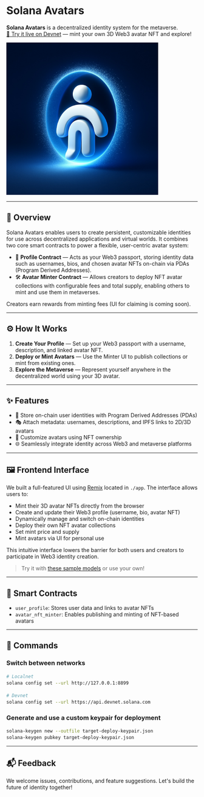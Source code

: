 # Solana Avatars

**Solana Avatars** is a decentralized identity system for the metaverse.  
[🚀 Try it live on Devnet](https://avatar.ekza.io) — mint your own 3D Web3 avatar NFT and explore!

<img src="logo.jpg" alt="ekza" width="400"/>

---

## 🧠 Overview

Solana Avatars enables users to create persistent, customizable identities for use across decentralized applications and virtual worlds. It combines two core smart contracts to power a flexible, user-centric avatar system:

- 🪪 **Profile Contract** — Acts as your Web3 passport, storing identity data such as usernames, bios, and chosen avatar NFTs on-chain via PDAs (Program Derived Addresses).
- 🛠 **Avatar Minter Contract** — Allows creators to deploy NFT avatar collections with configurable fees and total supply, enabling others to mint and use them in metaverses.

Creators earn rewards from minting fees (UI for claiming is coming soon).

---

## ⚙️ How It Works

1. **Create Your Profile** — Set up your Web3 passport with a username, description, and linked avatar NFT.
2. **Deploy or Mint Avatars** — Use the Minter UI to publish collections or mint from existing ones.
3. **Explore the Metaverse** — Represent yourself anywhere in the decentralized world using your 3D avatar.

---

## ✨ Features

- 🔐 Store on-chain user identities with Program Derived Addresses (PDAs)
- 🎭 Attach metadata: usernames, descriptions, and IPFS links to 2D/3D avatars
- 🧬 Customize avatars using NFT ownership
- 🌐 Seamlessly integrate identity across Web3 and metaverse platforms

---

## 🖼 Frontend Interface

We built a full-featured UI using [Remix](https://remix.run/) located in `./app`. The interface allows users to:

- Mint their 3D avatar NFTs directly from the browser
- Create and update their Web3 profile (username, bio, avatar NFT)
- Dynamically manage and switch on-chain identities
- Deploy their own NFT avatar collections
- Set mint price and supply
- Mint avatars via UI for personal use

This intuitive interface lowers the barrier for both users and creators to participate in Web3 identity creation.

> Try it with [these sample models](https://drive.google.com/drive/u/1/folders/11oQ8pwVMV9inSVV9cGceI8xTusDxhPC3) or use your own!

---

## 🧱 Smart Contracts

- `user_profile`: Stores user data and links to avatar NFTs
- `avatar_nft_minter`: Enables publishing and minting of NFT-based avatars

---

## 🔧 Commands

### Switch between networks

```sh
# Localnet
solana config set --url http://127.0.0.1:8899

# Devnet
solana config set --url https://api.devnet.solana.com
```

### Generate and use a custom keypair for deployment

```sh
solana-keygen new --outfile target-deploy-keypair.json
solana-keygen pubkey target-deploy-keypair.json
```

---

## 📬 Feedback

We welcome issues, contributions, and feature suggestions. Let's build the future of identity together!
